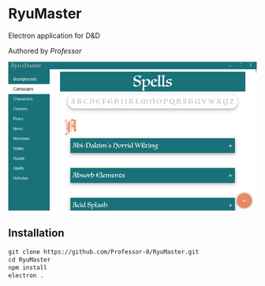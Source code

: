 # RyuMaster
Electron application for D&amp;D

Authored by _Professor_

![Screenshot of app](https://github.com/Professor-0/RyuMaster/blob/master/app/imgs/RyuMaster0.2.0.png "Example Screenshot")

## Installation

```shell script
git clone https://github.com/Professor-0/RyuMaster.git
cd RyuMaster
npm install
electron .
```
